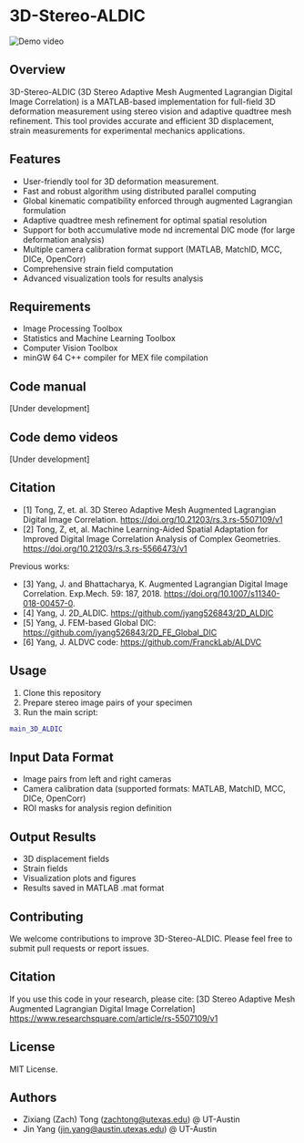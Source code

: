 # 3D-Stereo-ALDIC
![Demo video](assets/images/stereo-ALDIC_demo.gif)
## Overview
3D-Stereo-ALDIC (3D Stereo Adaptive Mesh Augmented Lagrangian Digital Image Correlation) is a MATLAB-based implementation for full-field 3D deformation measurement using stereo vision and adaptive quadtree mesh refinement. This tool provides accurate and efficient 3D displacement, strain measurements for experimental mechanics applications.

## Features
- User-friendly tool for 3D deformation measurement.
- Fast and robust algorithm using distributed parallel computing
- Global kinematic compatibility enforced through augmented Lagrangian formulation
- Adaptive quadtree mesh refinement for optimal spatial resolution
- Support for both accumulative mode nd incremental DIC mode (for large deformation analysis)
- Multiple camera calibration format support (MATLAB, MatchID, MCC, DICe, OpenCorr)
- Comprehensive strain field computation
- Advanced visualization tools for results analysis

## Requirements
- Image Processing Toolbox
- Statistics and Machine Learning Toolbox
- Computer Vision Toolbox
- minGW 64 C++ compiler for MEX file compilation

## Code manual 
[Under development]

## Code demo videos
[Under development]


## Citation
* [1] Tong, Z, et. al. 3D Stereo Adaptive Mesh Augmented Lagrangian Digital Image Correlation. https://doi.org/10.21203/rs.3.rs-5507109/v1
* [2] Tong, Z, et, al. Machine Learning-Aided Spatial Adaptation for Improved Digital Image Correlation Analysis of Complex Geometries. https://doi.org/10.21203/rs.3.rs-5566473/v1

Previous works:
* [3] Yang, J. and Bhattacharya, K. Augmented Lagrangian Digital Image Correlation. Exp.Mech. 59: 187, 2018. https://doi.org/10.1007/s11340-018-00457-0.
* [4] Yang, J. 2D_ALDIC. https://github.com/jyang526843/2D_ALDIC
* [5] Yang, J. FEM-based Global DIC: https://github.com/jyang526843/2D_FE_Global_DIC
* [6] Yang, J. ALDVC code: https://github.com/FranckLab/ALDVC


## Usage
1. Clone this repository
2. Prepare stereo image pairs of your specimen
3. Run the main script:
```matlab
main_3D_ALDIC
```

## Input Data Format
- Image pairs from left and right cameras
- Camera calibration data (supported formats: MATLAB, MatchID, MCC, DICe, OpenCorr)
- ROI masks for analysis region definition

## Output Results
- 3D displacement fields
- Strain fields
- Visualization plots and figures
- Results saved in MATLAB .mat format

## Contributing
We welcome contributions to improve 3D-Stereo-ALDIC. Please feel free to submit pull requests or report issues.

## Citation
If you use this code in your research, please cite:
[3D Stereo Adaptive Mesh Augmented Lagrangian Digital Image Correlation]
https://www.researchsquare.com/article/rs-5507109/v1

## License
MIT License.

## Authors
- Zixiang (Zach) Tong (zachtong@utexas.edu) @ UT-Austin
- Jin Yang (jin.yang@austin.utexas.edu) @ UT-Austin